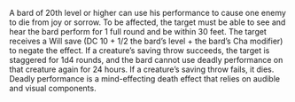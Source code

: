 A bard of 20th level or higher can use his performance to cause one enemy to die from joy or sorrow. To be affected, the target must be able to see and hear the bard perform for 1 full round and be within 30 feet. The target receives a Will save (DC 10 + 1/2 the bard’s level + the bard’s Cha modifier) to negate the effect. If a creature’s saving throw succeeds, the target is staggered for 1d4 rounds, and the bard cannot use deadly performance on that creature again for 24 hours. If a creature’s saving throw fails, it dies. Deadly performance is a mind-effecting death effect that relies on audible and visual components.